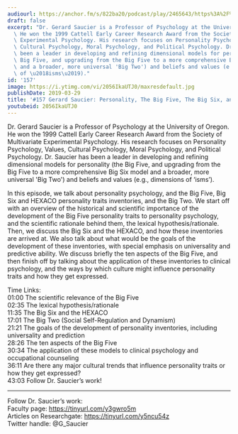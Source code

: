 ```yaml
---
audiourl: https://anchor.fm/s/822ba20/podcast/play/2465643/https%3A%2F%2Fd3ctxlq1ktw2nl.cloudfront.net%2Fproduction%2F2019-1-23%2F10379951-44100-2-04ddde7be99fc.m4a
draft: false
excerpt: "Dr. Gerard Saucier is a Professor of Psychology at the University of Oregon.\
  \ He won the 1999 Cattell Early Career Research Award from the Society of Multivariate\
  \ Experimental Psychology. His research focuses on Personality Psychology, Values,\
  \ Cultural Psychology, Moral Psychology, and Political Psychology. Dr. Saucier has\
  \ been a leader in developing and refining dimensional models for personality (the\
  \ Big Five, and upgrading from the Big Five to a more comprehensive Big Six model\
  \ and a broader, more universal 'Big Two') and beliefs and values (e.g., dimensions\
  \ of \u2018isms\u2019)."
id: '157'
image: https://i.ytimg.com/vi/2056IkaUTJ0/maxresdefault.jpg
publishDate: 2019-03-29
title: '#157 Gerard Saucier: Personality, The Big Five, The Big Six, and The Big Two'
youtubeid: 2056IkaUTJ0
---
```

<div class="timelinks">

Dr. Gerard Saucier is a Professor of Psychology at the University of Oregon. He won the 1999 Cattell Early Career Research Award from the Society of Multivariate Experimental Psychology. His research focuses on Personality Psychology, Values, Cultural Psychology, Moral Psychology, and Political Psychology. Dr. Saucier has been a leader in developing and refining dimensional models for personality (the Big Five, and upgrading from the Big Five to a more comprehensive Big Six model and a broader, more universal 'Big Two') and beliefs and values (e.g., dimensions of ‘isms’).

In this episode, we talk about personality psychology, and the Big Five, Big Six and HEXACO personality traits inventories, and the Big Two. We start off with an overview of the historical and scientific importance of the development of the Big Five personality traits to personality psychology, and the scientific rationale behind them, the lexical hypothesis/rationale. Then, we discuss the Big Six and the HEXACO, and how these inventories are arrived at. We also talk about what would be the goals of the development of these inventories, with special emphasis on universality and predictive ability. We discuss briefly the ten aspects of the Big Five, and then finish off by talking about the application of these inventories to clinical psychology, and the ways by which culture might influence personality traits and how they get expressed.

Time Links:  
<time>01:00</time> The scientific relevance of the Big Five  
<time>02:35</time> The lexical hypothesis/rationale                             
<time>11:35</time> The Big Six and the HEXACO        
<time>17:01</time> The Big Two (Social Self-Regulation and Dynamism)                      
<time>21:21</time> The goals of the development of personality inventories, including universality and prediction              
<time>28:26</time> The ten aspects of the Big Five                       
<time>30:34</time> The application of these models to clinical psychology and occupational counseling                
<time>36:11</time> Are there any major cultural trends that influence personality traits or how they get expressed?     
<time>43:03</time> Follow Dr. Saucier’s work!      

---

Follow Dr. Saucier’s work:  
Faculty page: https://tinyurl.com/y3gwro5m  
Articles on Researchgate: https://tinyurl.com/y5ncu54z  
Twitter handle: @G_Saucier
</div>


